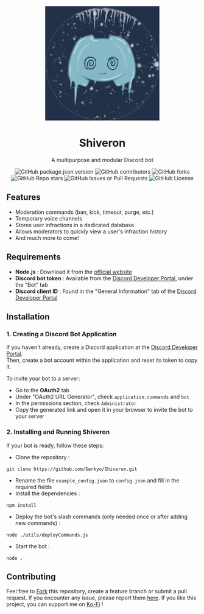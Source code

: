 <div align="center">
  <img src="./shiveron_icon.png" height="300" alt="Shiveron Icon">
  <h1>Shiveron</h1>
  <p>A multipurpose and modular Discord bot</p>
  <img alt="GitHub package.json version" src="https://img.shields.io/github/package-json/v/Serkyo/Shiveron?style=flat">
  <img alt="GitHub contributors" src="https://img.shields.io/github/contributors/Serkyo/Shiveron?style=flat&color=green">
  <img alt="GitHub forks" src="https://img.shields.io/github/forks/Serkyo/Shiveron?style=flat&color=aqua">
  <img alt="GitHub Repo stars" src="https://img.shields.io/github/stars/Serkyo/Shiveron?style=flat&color=yellow">
  <img alt="GitHub Issues or Pull Requests" src="https://img.shields.io/github/issues/Serkyo/Shiveron?style=flat&color=red">
  <img alt="GitHub License" src="https://img.shields.io/github/license/Serkyo/Shiveron?style=flat&color=silver">
  <br>
</div>

## Features
- Moderation commands (ban, kick, timeout, purge, etc.)
- Temporary voice channels
- Stores user infractions in a dedicated database
- Allows moderators to quickly view a user's infraction history
- And much more to come!

## Requirements
- **Node.js** : Download it from the [official website](https://nodejs.org/en)
- **Discord bot token** : Available from the [Discord Developer Portal](https://discord.com/developers/applications), under the "Bot" tab
- **Discord client ID** : Found in the "General Information" tab of the [Discord Developer Portal](https://discord.com/developers/applications)

## Installation

### 1. Creating a Discord Bot Application
If you haven't already, create a Discord application at the [Discord Developer Portal](https://discord.com/developers/applications).  
Then, create a bot account within the application and reset its token to copy it.

To invite your bot to a server:
- Go to the **OAuth2** tab
- Under "OAuth2 URL Generator", check `application.commands` and `bot`
- In the permissions section, check `Administrator`
- Copy the generated link and open it in your browser to invite the bot to your server

### 2. Installing and Running Shiveron

If your bot is ready, follow these steps:

- Clone the repository :
```
git clone https://github.com/Serkyo/Shiveron.git
```
- Rename the file `example_config.json` to `config.json` and fill in the required fields
- Install the dependencies :
```
npm install
```
- Deploy the bot's slash commands (only needed once or after adding new commands) :
```
node ./utils/deployCommands.js
```
- Start the bot :
```
node .
```
## Contributing
Feel free to [Fork](https://github.com/Serkyo/Shiveron/fork) this repository, create a feature branch or submit a pull request. 
If you encounter any issue, please report them [here](https://github.com/Serkyo/Shiveron/issues).
If you like this project, you can support me on [Ko-Fi](https://ko-fi.com/serkyo) !